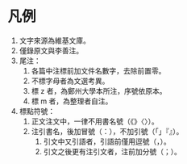 # 凡例

1. 文字來源為維基文庫。
1. 僅錄原文與李善注。
1. 尾注：
    1. 各篇中注標前加文件名數字，去除前置零。
    1. 不標字母者為文選考異。
    1. 標 z 者，為鄭州大學本所注，序號依原本。
    1. 標 m 者，為整理者自注。
1. 標點符號：
    1. 正文注文中，一律不用書名號（《》〈〉）。
    1. 注引書名，後加冒號（：），不加引號（「」『』）。
        1. 引文中又引語者，引語前僅用逗號（，）。
        1. 引文之後更有注引文者，注前加分號（；）。
